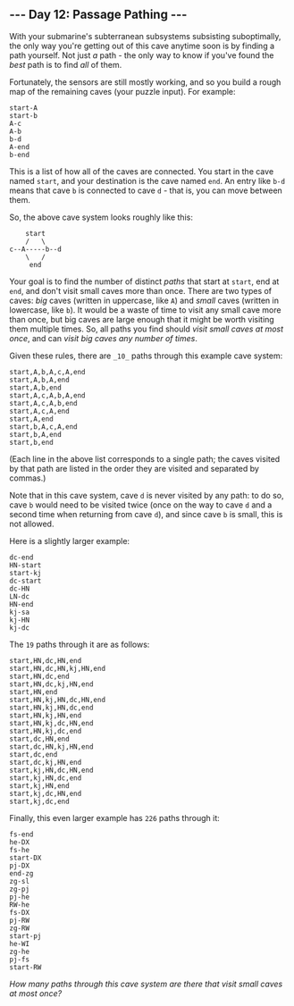 ﻿
## --- Day 12: Passage Pathing ---

With your  submarine's subterranean subsystems subsisting suboptimally, the only way you're getting out of this cave anytime soon is by finding a path yourself. Not just  _a_  path - the only way to know if you've found the  _best_  path is to find  _all_  of them.

Fortunately, the sensors are still mostly working, and so you build a rough map of the remaining caves (your puzzle input). For example:

```
start-A
start-b
A-c
A-b
b-d
A-end
b-end

```

This is a list of how all of the caves are connected. You start in the cave named  `start`, and your destination is the cave named  `end`. An entry like  `b-d`  means that cave  `b`  is connected to cave  `d`  - that is, you can move between them.

So, the above cave system looks roughly like this:

```
    start
    /   \
c--A-----b--d
    \   /
     end

```

Your goal is to find the number of distinct  _paths_  that start at  `start`, end at  `end`, and don't visit small caves more than once. There are two types of caves:  _big_  caves (written in uppercase, like  `A`) and  _small_  caves (written in lowercase, like  `b`). It would be a waste of time to visit any small cave more than once, but big caves are large enough that it might be worth visiting them multiple times. So, all paths you find should  _visit small caves at most once_, and can  _visit big caves any number of times_.

Given these rules, there are  `_10_`  paths through this example cave system:

```
start,A,b,A,c,A,end
start,A,b,A,end
start,A,b,end
start,A,c,A,b,A,end
start,A,c,A,b,end
start,A,c,A,end
start,A,end
start,b,A,c,A,end
start,b,A,end
start,b,end

```

(Each line in the above list corresponds to a single path; the caves visited by that path are listed in the order they are visited and separated by commas.)

Note that in this cave system, cave  `d`  is never visited by any path: to do so, cave  `b`  would need to be visited twice (once on the way to cave  `d`  and a second time when returning from cave  `d`), and since cave  `b`  is small, this is not allowed.

Here is a slightly larger example:

```
dc-end
HN-start
start-kj
dc-start
dc-HN
LN-dc
HN-end
kj-sa
kj-HN
kj-dc

```

The  `19`  paths through it are as follows:

```
start,HN,dc,HN,end
start,HN,dc,HN,kj,HN,end
start,HN,dc,end
start,HN,dc,kj,HN,end
start,HN,end
start,HN,kj,HN,dc,HN,end
start,HN,kj,HN,dc,end
start,HN,kj,HN,end
start,HN,kj,dc,HN,end
start,HN,kj,dc,end
start,dc,HN,end
start,dc,HN,kj,HN,end
start,dc,end
start,dc,kj,HN,end
start,kj,HN,dc,HN,end
start,kj,HN,dc,end
start,kj,HN,end
start,kj,dc,HN,end
start,kj,dc,end

```

Finally, this even larger example has  `226`  paths through it:

```
fs-end
he-DX
fs-he
start-DX
pj-DX
end-zg
zg-sl
zg-pj
pj-he
RW-he
fs-DX
pj-RW
zg-RW
start-pj
he-WI
zg-he
pj-fs
start-RW

```

_How many paths through this cave system are there that visit small caves at most once?_